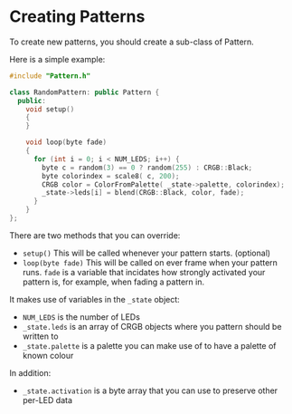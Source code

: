 Creating Patterns
=================

To create new patterns, you should create a sub-class of Pattern.

Here is a simple example:

```c++
#include "Pattern.h"

class RandomPattern: public Pattern {
  public:
  	void setup()
  	{
  	}

    void loop(byte fade)
    {
      for (int i = 0; i < NUM_LEDS; i++) {
        byte c = random(3) == 0 ? random(255) : CRGB::Black;
        byte colorindex = scale8( c, 200);
        CRGB color = ColorFromPalette( _state->palette, colorindex);
        _state->leds[i] = blend(CRGB::Black, color, fade);
      }
    }
};
```

There are two methods that you can override:

 * `setup()` This will be called whenever your pattern starts. (optional)
 * `loop(byte fade)` This will be called on ever frame when your pattern runs. `fade` is a
   variable that incidates how strongly activated your pattern is, for example, when fading
   a pattern in.

It makes use of variables in the `_state` object:

 * `NUM_LEDS` is the number of LEDs
 * `_state.leds` is an array of CRGB objects where you pattern should be written to
 * `_state.palette` is a palette you can make use of to have a palette of known colour

 In addition:

* `_state.activation` is a byte array that you can use to preserve other per-LED data


